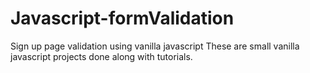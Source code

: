 # Javascript-formValidation
Sign up page validation using vanilla javascript
These are small vanilla javascript projects done along with tutorials.
